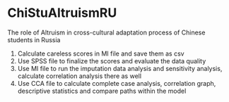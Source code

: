 # ChiStuAltruismRU
The role of Altruism in cross-cultural adaptation process of Chinese students in Russia
1. Calculate careless scores in MI file and save them as csv
2. Use SPSS file to finalize the scores and evaluate the data quality
3. Use MI file to run the imputation data analysis and sensitivity analysis, calculate correlation analysis there as well
4. Use CCA file to calculate complete case analysis, correlation graph, descriptive statistics and compare paths within the model
